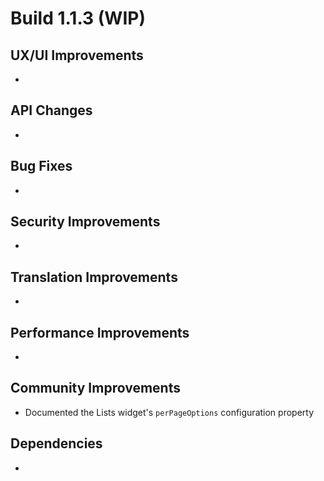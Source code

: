 # Build 1.1.3 (WIP)

## UX/UI Improvements
-

## API Changes
-

## Bug Fixes
-

## Security Improvements
-

## Translation Improvements
-

## Performance Improvements
-

## Community Improvements
- Documented the Lists widget's `perPageOptions` configuration property

## Dependencies
-